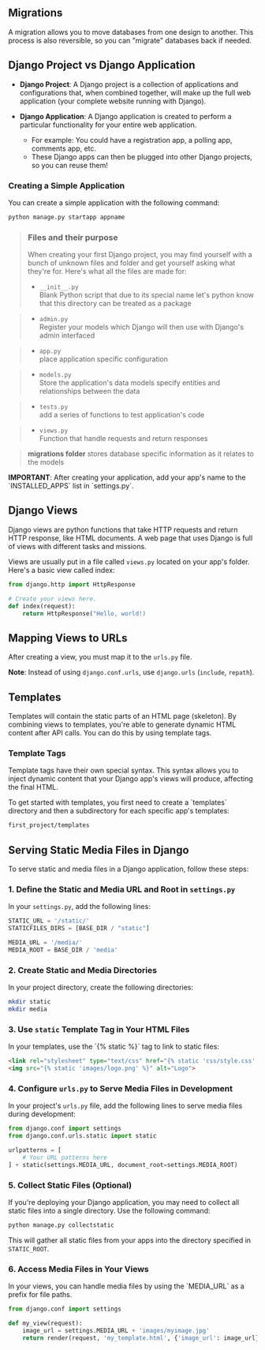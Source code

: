 
## Migrations

A migration allows you to move databases from one design to another. This process is also reversible, so you can "migrate" databases back if needed.

## Django Project vs Django Application

- **Django Project**: A Django project is a collection of applications and configurations that, when combined together, will make up the full web application (your complete website running with Django).

- **Django Application**: A Django application is created to perform a particular functionality for your entire web application.
  - For example: You could have a registration app, a polling app, comments app, etc.
  - These Django apps can then be plugged into other Django projects, so you can reuse them!

### Creating a Simple Application

You can create a simple application with the following command:

```bash
python manage.py startapp appname
```
> ### Files and their purpose
> When creating your first Django project, you may find yourself with a bunch of unknown files and folder and get yourself asking what they're for. Here's what
> all the files are made for: 
> - `__init__.py`<br>
> Blank Python script that due to its special name let's python know that this
> directory can be treated as a package

> - `admin.py` <br>
> Register your models which Django will then use with Django's admin interfaced

> - `app.py` <br>
> place application specific configuration

> - `models.py` <br>
> Store the application's data models
> specify entities and relationships between the data

> - `tests.py` <br>
> add a series of functions to test application's code

> - `views.py` <br>
> Function that handle requests and return responses

> **migrations folder**
> stores database specific information as it relates to the models






**IMPORTANT**: After creating your application, add your app's name to the \`INSTALLED_APPS\` list in \`settings.py\`.
## Django Views
Django views are python functions that take HTTP requests and return HTTP response, like HTML documents.
A web page that uses Django is full of views with different tasks and missions.

Views are usually put in a file called `views.py` located on your app's folder.
Here's a basic view called index: 
```python
from django.http import HttpResponse

# Create your views here.
def index(request):
    return HttpResponse("Hello, world!)

```

## Mapping Views to URLs

After creating a view, you must map it to the `urls.py` file.

**Note**: Instead of using `django.conf.urls`, use `django.urls` (`include`, `repath`).

## Templates

Templates will contain the static parts of an HTML page (skeleton). By combining views to templates, you're able to generate dynamic HTML content after API calls. You can do this by using template tags.

### Template Tags

Template tags have their own special syntax. This syntax allows you to inject dynamic content that your Django app's views will produce, affecting the final HTML.

To get started with templates, you first need to create a \`templates\` directory and then a subdirectory for each specific app's templates:

```bash
first_project/templates
```

## Serving Static Media Files in Django

To serve static and media files in a Django application, follow these steps:

### 1. Define the Static and Media URL and Root in `settings.py`

In your `settings.py`, add the following lines:

```python
STATIC_URL = '/static/'
STATICFILES_DIRS = [BASE_DIR / "static"]

MEDIA_URL = '/media/'
MEDIA_ROOT = BASE_DIR / 'media'
```

### 2. Create Static and Media Directories

In your project directory, create the following directories:

```bash
mkdir static
mkdir media
```

### 3. Use `static` Template Tag in Your HTML Files

In your templates, use the \`{% static %}\` tag to link to static files:

```html
<link rel="stylesheet" type="text/css" href="{% static 'css/style.css' %}">
<img src="{% static 'images/logo.png' %}" alt="Logo">
```

### 4. Configure `urls.py` to Serve Media Files in Development

In your project's `urls.py` file, add the following lines to serve media files during development:

```python
from django.conf import settings
from django.conf.urls.static import static

urlpatterns = [
    # Your URL patterns here
] + static(settings.MEDIA_URL, document_root=settings.MEDIA_ROOT)
```

### 5. Collect Static Files (Optional)

If you're deploying your Django application, you may need to collect all static files into a single directory. Use the following command:

```bash
python manage.py collectstatic
```

This will gather all static files from your apps into the directory specified in `STATIC_ROOT`.

### 6. Access Media Files in Your Views

In your views, you can handle media files by using the \`MEDIA_URL\` as a prefix for file paths.

```python
from django.conf import settings

def my_view(request):
    image_url = settings.MEDIA_URL + 'images/myimage.jpg'
    return render(request, 'my_template.html', {'image_url': image_url})
```
